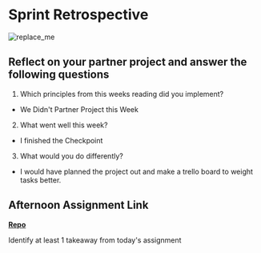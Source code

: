 # Sprint Retrospective

![replace_me](https://codeworks.blob.core.windows.net/public/assets/img/illustrations/placeholder.svg)

## Reflect on your partner project and answer the following questions

1. Which principles from this weeks reading did you implement?
 - We Didn't Partner Project this Week
2. What went well this week?
 - I finished the Checkpoint
3. What would you do differently?
 - I would have planned the project out and make a trello board to weight tasks better.
## Afternoon Assignment Link

**[Repo](https://github.com/clear/<ASSIGNMENT_REPO>)**

Identify at least 1 takeaway from today's assignment
